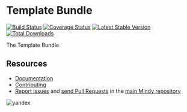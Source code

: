# Template Bundle

[![Build Status](https://travis-ci.org/MindyPHP/TemplateBundle.svg?branch=master)](https://travis-ci.org/MindyPHP/TemplateBundle)
[![Coverage Status](https://img.shields.io/coveralls/MindyPHP/TemplateBundle.svg)](https://coveralls.io/r/MindyPHP/TemplateBundle)
[![Latest Stable Version](https://poser.pugx.org/mindy/template-bundle/v/stable.svg)](https://packagist.org/packages/mindy/template-bundle)
[![Total Downloads](https://poser.pugx.org/mindy/template-bundle/downloads.svg)](https://packagist.org/packages/mindy/template-bundle)

The Template Bundle

Resources
---------

  * [Documentation](https://mindy-cms.com/doc/current/bundles/template/index.html)
  * [Contributing](https://mindy-cms.com/doc/current/contributing/index.html)
  * [Report issues](https://github.com/MindyPHP/mindy/issues) and
    [send Pull Requests](https://github.com/MindyPHP/mindy/pulls)
    in the [main Mindy repository](https://github.com/MindyPHP/mindy)

![yandex](https://mc.yandex.ru/watch/43423684 "yandex")